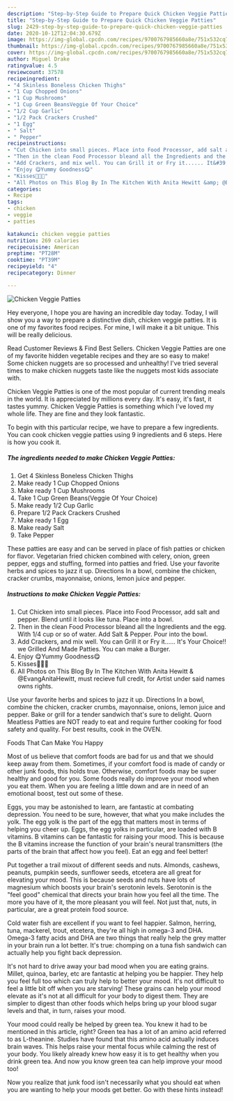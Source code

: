 ```yaml
---
description: "Step-by-Step Guide to Prepare Quick Chicken Veggie Patties"
title: "Step-by-Step Guide to Prepare Quick Chicken Veggie Patties"
slug: 2429-step-by-step-guide-to-prepare-quick-chicken-veggie-patties
date: 2020-10-12T12:04:30.679Z
image: https://img-global.cpcdn.com/recipes/9700767985660a8e/751x532cq70/chicken-veggie-patties-recipe-main-photo.jpg
thumbnail: https://img-global.cpcdn.com/recipes/9700767985660a8e/751x532cq70/chicken-veggie-patties-recipe-main-photo.jpg
cover: https://img-global.cpcdn.com/recipes/9700767985660a8e/751x532cq70/chicken-veggie-patties-recipe-main-photo.jpg
author: Miguel Drake
ratingvalue: 4.5
reviewcount: 37578
recipeingredient:
- "4 Skinless Boneless Chicken Thighs"
- "1 Cup Chopped Onions"
- "1 Cup Mushrooms"
- "1 Cup Green BeansVeggie Of Your Choice"
- "1/2 Cup Garlic"
- "1/2 Pack Crackers Crushed"
- "1 Egg"
- " Salt"
- " Pepper"
recipeinstructions:
- "Cut Chicken into small pieces. Place into Food Processor, add salt and pepper. Blend until it looks like tuna. Place into a bowl."
- "Then in the clean Food Processor bleand all the Ingredients and the egg. With 1/4 cup or so of water. Add Salt &amp; Pepper. Pour into the bowl."
- "Add Crackers, and mix well. You can Grill it or Fry it...... It&#39;s Your Choice‼ we Grilled And Made Patties. You can make a Burger."
- "Enjoy 😋Yummy Goodness😋"
- "Kisses💋💋💋"
- "All Photos on This Blog By In The Kitchen With Anita Hewitt &amp; @EvangAnitaHewitt, must recieve full credit, for Artist under said names owns rights."
categories:
- Recipe
tags:
- chicken
- veggie
- patties

katakunci: chicken veggie patties 
nutrition: 269 calories
recipecuisine: American
preptime: "PT28M"
cooktime: "PT39M"
recipeyield: "4"
recipecategory: Dinner

---
```



![Chicken Veggie Patties](https://img-global.cpcdn.com/recipes/9700767985660a8e/751x532cq70/chicken-veggie-patties-recipe-main-photo.jpg)

Hey everyone, I hope you are having an incredible day today. Today, I will show you a way to prepare a distinctive dish, chicken veggie patties. It is one of my favorites food recipes. For mine, I will make it a bit unique. This will be really delicious.

Read Customer Reviews &amp; Find Best Sellers. Chicken Veggie Patties are one of my favorite hidden vegetable recipes and they are so easy to make! Some chicken nuggets are so processed and unhealthy! I&#39;ve tried several times to make chicken nuggets taste like the nuggets most kids associate with.

Chicken Veggie Patties is one of the most popular of current trending meals in the world. It is appreciated by millions every day. It's easy, it's fast, it tastes yummy. Chicken Veggie Patties is something which I've loved my whole life. They are fine and they look fantastic.


To begin with this particular recipe, we have to prepare a few ingredients. You can cook chicken veggie patties using 9 ingredients and 6 steps. Here is how you cook it.

<!--inarticleads1-->

##### The ingredients needed to make Chicken Veggie Patties:

1. Get 4 Skinless Boneless Chicken Thighs
1. Make ready 1 Cup Chopped Onions
1. Make ready 1 Cup Mushrooms
1. Take 1 Cup Green Beans(Veggie Of Your Choice)
1. Make ready 1/2 Cup Garlic
1. Prepare 1/2 Pack Crackers Crushed
1. Make ready 1 Egg
1. Make ready  Salt
1. Take  Pepper


These patties are easy and can be served in place of fish patties or chicken for flavor. Vegetarian fried chicken combined with celery, onion, green pepper, eggs and stuffing, formed into patties and fried. Use your favorite herbs and spices to jazz it up. Directions In a bowl, combine the chicken, cracker crumbs, mayonnaise, onions, lemon juice and pepper. 

<!--inarticleads2-->

##### Instructions to make Chicken Veggie Patties:

1. Cut Chicken into small pieces. Place into Food Processor, add salt and pepper. Blend until it looks like tuna. Place into a bowl.
1. Then in the clean Food Processor bleand all the Ingredients and the egg. With 1/4 cup or so of water. Add Salt &amp; Pepper. Pour into the bowl.
1. Add Crackers, and mix well. You can Grill it or Fry it...... It&#39;s Your Choice‼ we Grilled And Made Patties. You can make a Burger.
1. Enjoy 😋Yummy Goodness😋
1. Kisses💋💋💋
1. All Photos on This Blog By In The Kitchen With Anita Hewitt &amp; @EvangAnitaHewitt, must recieve full credit, for Artist under said names owns rights.


Use your favorite herbs and spices to jazz it up. Directions In a bowl, combine the chicken, cracker crumbs, mayonnaise, onions, lemon juice and pepper. Bake or grill for a tender sandwich that&#39;s sure to delight. Quorn Meatless Patties are NOT ready to eat and require further cooking for food safety and quality. For best results, cook in the OVEN. 

Foods That Can Make You Happy


Most of us believe that comfort foods are bad for us and that we should keep away from them. Sometimes, if your comfort food is made of candy or other junk foods, this holds true. Otherwise, comfort foods may be super healthy and good for you. Some foods really do improve your mood when you eat them. When you are feeling a little down and are in need of an emotional boost, test out some of these.

Eggs, you may be astonished to learn, are fantastic at combating depression. You need to be sure, however, that what you make includes the yolk. The egg yolk is the part of the egg that matters most in terms of helping you cheer up. Eggs, the egg yolks in particular, are loaded with B vitamins. B vitamins can be fantastic for raising your mood. This is because the B vitamins increase the function of your brain's neural transmitters (the parts of the brain that affect how you feel). Eat an egg and feel better!

Put together a trail mixout of different seeds and nuts. Almonds, cashews, peanuts, pumpkin seeds, sunflower seeds, etcetera are all great for elevating your mood. This is because seeds and nuts have lots of magnesium which boosts your brain's serotonin levels. Serotonin is the "feel good" chemical that directs your brain how you feel all the time. The more you have of it, the more pleasant you will feel. Not just that, nuts, in particular, are a great protein food source.

Cold water fish are excellent if you want to feel happier. Salmon, herring, tuna, mackerel, trout, etcetera, they're all high in omega-3 and DHA. Omega-3 fatty acids and DHA are two things that really help the grey matter in your brain run a lot better. It's true: chomping on a tuna fish sandwich can actually help you fight back depression. 

It's not hard to drive away your bad mood when you are eating grains. Millet, quinoa, barley, etc are fantastic at helping you be happier. They help you feel full too which can truly help to better your mood. It's not difficult to feel a little bit off when you are starving! These grains can help your mood elevate as it's not at all difficult for your body to digest them. They are simpler to digest than other foods which helps bring up your blood sugar levels and that, in turn, raises your mood.

Your mood could really be helped by green tea. You knew it had to be mentioned in this article, right? Green tea has a lot of an amino acid referred to as L-theanine. Studies have found that this amino acid actually induces brain waves. This helps raise your mental focus while calming the rest of your body. You likely already knew how easy it is to get healthy when you drink green tea. And now you know green tea can help improve your mood too!

Now you realize that junk food isn't necessarily what you should eat when you are wanting to help your moods get better. Go  with  these hints  instead!

